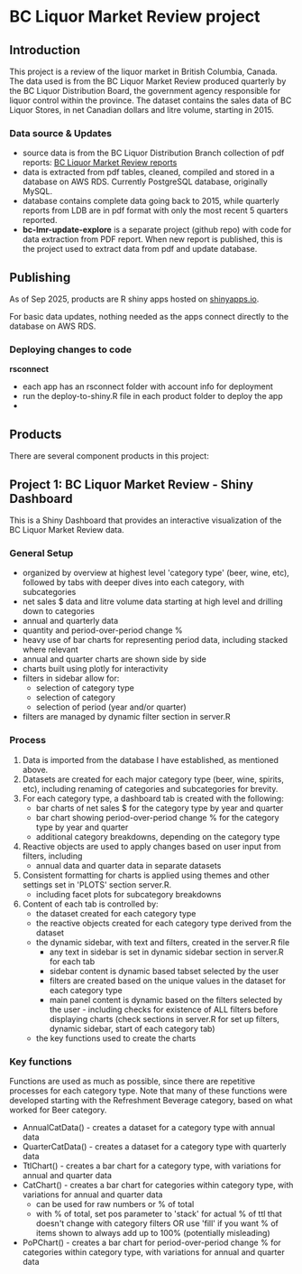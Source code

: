 # BC Liquor Market Review project

## Introduction

This project is a review of the liquor market in British Columbia, Canada. 
The data used is from the BC Liquor Market Review produced quarterly by the BC Liquor Distribution Board, 
the government agency responsible for liquor control within the province. 
The dataset contains the sales data of BC Liquor Stores, in net Canadian dollars and litre volume, starting in 2015. 

### Data source & Updates

* source data is from the BC Liquor Distribution Branch collection of pdf reports: [BC Liquor Market Review reports](https://www.bcldb.com/publications/liquor-market-review)
* data is extracted from pdf tables, cleaned, compiled and stored in a database on AWS RDS. Currently PostgreSQL database, originally MySQL.
* database contains complete data going back to 2015, 
while quarterly reports from LDB are in pdf format with only the most recent 5 quarters reported.
* **bc-lmr-update-explore** is a separate project (github repo) with code for data extraction from PDF report. When new report is published, this is the project used to extract data from pdf and update database.

## Publishing

As of Sep 2025, products are R shiny apps hosted on [shinyapps.io](https://www.shinyapps.io/).

For basic data updates, nothing needed as the apps connect directly to the database on AWS RDS.

### Deploying changes to code

**rsconnect**

* each app has an rsconnect folder with account info for deployment
* run the deploy-to-shiny.R file in each product folder to deploy the app
* 

## Products

There are several component products in this project:

## Project 1: BC Liquor Market Review - Shiny Dashboard

This is a Shiny Dashboard that provides an interactive visualization of the BC Liquor Market Review data.

### General Setup

* organized by overview at highest level 'category type' (beer, wine, etc), 
followed by tabs with deeper dives into each category, with subcategories
* net sales $ data and litre volume data starting at high level and drilling down to categories
* annual and quarterly data
* quantity and period-over-period change %
* heavy use of bar charts for representing period data, including stacked where relevant
* annual and quarter charts are shown side by side
* charts built using plotly for interactivity
* filters in sidebar allow for:
  * selection of category type
  * selection of category
  * selection of period (year and/or quarter)
* filters are managed by dynamic filter section in server.R

### Process

1. Data is imported from the database I have established, as mentioned above.
2. Datasets are created for each major category type (beer, wine, spirits, etc), 
including renaming of categories and subcategories for brevity.
4. For each category type, a dashboard tab is created with the following:
   * bar charts of net sales $ for the category type by year and quarter
   * bar chart showing period-over-period change % for the category type by year and quarter
   * additional category breakdowns, depending on the category type
5. Reactive objects are used to apply changes based on user input from filters, including
   * annual data and quarter data in separate datasets
6. Consistent formatting for charts is applied using themes and other settings set in 'PLOTS' section server.R.
   * including facet plots for subcategory breakdowns
7. Content of each tab is controlled by:
   * the dataset created for each category type
   * the reactive objects created for each category type derived from the dataset
   * the dynamic sidebar, with text and filters, created in the server.R file
      * any text in sidebar is set in dynamic sidebar section in server.R for each tab
      * sidebar content is dynamic based tabset selected by the user
      * filters are created based on the unique values in the dataset for each category type
      * main panel content is dynamic based on the filters selected by the user - including 
      checks for existence of ALL filters before displaying charts 
      (check sections in server.R for set up filters, dynamic sidebar, start of each category tab)
   * the key functions used to create the charts

### Key functions

Functions are used as much as possible, since there are repetitive processes for each category type. 
Note that many of these functions were developed starting with the Refreshment Beverage category, 
based on what worked for Beer category.

* AnnualCatData() - creates a dataset for a category type with annual data
* QuarterCatData() - creates a dataset for a category type with quarterly data
* TtlChart() - creates a bar chart for a category type, with variations for annual and quarter data
* CatChart() - creates a bar chart for categories within category type, 
with variations for annual and quarter data
  * can be used for raw numbers or % of total
  * with % of total, set pos parameter to 'stack' for actual % of ttl that doesn't change with category filters 
  OR use 'fill' if you want % of items shown to always add up to 100% (potentially misleading)
* PoPChart() - creates a bar chart for period-over-period change % for categories within category type, 
with variations for annual and quarter data
